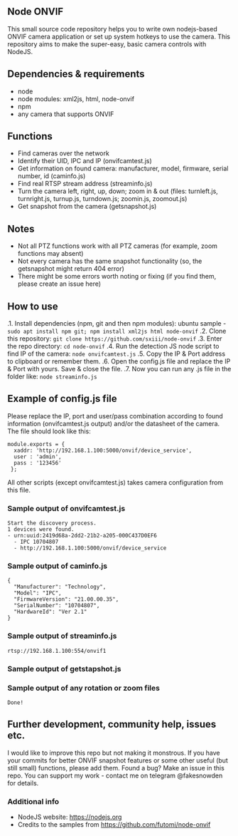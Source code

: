 ## Node ONVIF
This small source code repository helps you to write own nodejs-based ONVIF camera application or set up system hotkeys to use the camera. This repository aims to make the super-easy, basic camera controls with NodeJS. 

## Dependencies & requirements
* node
* node modules: xml2js, html, node-onvif
* npm
* any camera that supports ONVIF

## Functions
* Find cameras over the network
* Identify their UID, IPC and IP (onvifcamtest.js)
* Get information on found camera: manufacturer, model, firmware, serial number, id (caminfo.js)
* Find real RTSP stream address (streaminfo.js)
* Turn the camera left, right, up, down; zoom in & out (files: turnleft.js, turnright.js, turnup.js, turndown.js; zoomin.js, zoomout.js)
* Get snapshot from the camera (getsnapshot.js)

## Notes
* Not all PTZ functions work with all PTZ cameras (for example, zoom functions may absent)
* Not every camera has the same snapshot functionality (so, the getsnapshot might return 404 error)
* There might be some errors worth noting or fixing (if you find them, please create an issue here)

## How to use
.1. Install dependencies (npm, git and then npm modules): ubuntu sample - `sudo apt install npm git; npm install xml2js html node-onvif`
.2. Clone this repository: `git clone https://github.com/sxiii/node-onvif`
.3. Enter the repo directory: `cd node-onvif`
.4. Run the detection JS node script to find IP of the camera: `node onvifcamtest.js`
.5. Copy the IP & Port address to clipboard or remember them.
.6. Open the config.js file and replace the IP & Port with yours. Save & close the file.
.7. Now you can run any .js file in the folder like: `node streaminfo.js`

## Example of config.js file
Please replace the IP, port and user/pass combination according to found information (onvifcamtest.js output) and/or the datasheet of the camera. The file should look like this:
```
module.exports = { 
  xaddr: 'http://192.168.1.100:5000/onvif/device_service',
  user : 'admin',
  pass : '123456'
 };
```
All other scripts (except onvifcamtest.js) takes camera configuration from this file. 

### Sample output of onvifcamtest.js
```
Start the discovery process.
1 devices were found.
- urn:uuid:2419d68a-2dd2-21b2-a205-000C437D0EF6
  - IPC 10704807
  - http://192.168.1.100:5000/onvif/device_service
```

### Sample output of caminfo.js
```
{
  "Manufacturer": "Technology",
  "Model": "IPC",
  "FirmwareVersion": "21.00.00.35",
  "SerialNumber": "10704807",
  "HardwareId": "Ver 2.1"
}
```

### Sample output of streaminfo.js
```
rtsp://192.168.1.100:554/onvif1
```

### Sample output of getstapshot.js

### Sample output of any rotation or zoom files
```
Done!
```

## Further development, community help, issues etc.
I would like to improve this repo but not making it monstrous. If you have your commits for better ONVIF snapshot features or some other useful (but still small) functions, please add them. Found a bug? Make an issue in this repo. You can support my work - contact me on telegram @fakesnowden for details.

### Additional info
* NodeJS website: https://nodejs.org
* Credits to the samples from https://github.com/futomi/node-onvif
